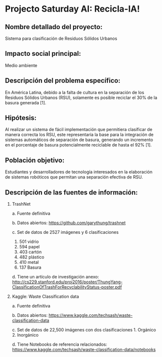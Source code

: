 # Projecto Saturday AI: Recicla-IA!

## Nombre detallado del proyecto:
Sistema para clasificación de Residuos Sólidos Urbanos

## Impacto social principal:
Medio ambiente

## Descripción del problema específico:
En América Latina, debido a la falta de cultura en la separación de los Residuos Sólidos Urbanos (RSU), solamente es posible reciclar el 30% de la basura generada [1].

## Hipótesis:
Al realizar un sistema de fácil implementación que permitiera clasificar de manera correcta los RSU, este representaría la base para la integración de sistemas automáticos de separación de basura, generando un incremento en el porcentaje de basura potencialmente reciclable de hasta el 92% [1].

## Población objetivo: 
Estudiantes y desarrolladores de tecnología interesados en la elaboración de sistemas robóticos que permitan una separación efectiva de RSU.

## Descripción de las fuentes de información:
1. TrashNet

    a. Fuente definitiva
  
    b. Datos abiertos: https://github.com/garythung/trashnet
  
    c. Set de datos de 2527 imágenes y 6 clasificaciones
      1. 501 vidrio
      2. 594 papel
      3. 403 cartón
      4. 482 plástico
      5. 410 metal
      6. 137 Basura
  
    d. Tiene un artículo de investigación anexo: http://cs229.stanford.edu/proj2016/poster/ThungYang-ClassificationOfTrashForRecyclabilityStatus-poster.pdf

2. Kaggle: Waste Classification data

    a. Fuente definitiva
    
    b. Datos abiertos: https://www.kaggle.com/techsash/waste-classification-data
    
    c. Set de datos de 22,500 imágenes con dos clasificaciones
        1. Orgánico
        2. Inorgánico
    
    d. Tiene Notebooks de referencia relacionados: https://www.kaggle.com/techsash/waste-classification-data/notebooks


